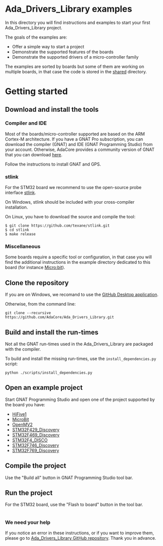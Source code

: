 # Ada_Drivers_Library examples

In this directory you will find instructions and examples to start your first
Ada_Drivers_Library project.

The goals of the examples are:
 - Offer a simple way to start a project
 - Demonstrate the supported features of the boards
 - Demonstrate the supported drivers of a micro-controller family

The examples are sorted by boards but some of them are working on multiple
boards, in that case the code is stored in the [shared](shared/) directory.

# Getting started

## Download and install the tools

### Compiler and IDE

Most of the boards/micro-controller supported are based on the ARM Cortex-M
architecture. If you have a GNAT Pro subscription, you can download the
compiler (GNAT) and IDE (GNAT Programming Studio) from your account. Otherwise,
AdaCore provides a community version of GNAT that you can download
[here](http://libre.adacore.com/download/configurations).

Follow the instructions to install GNAT and GPS.

### stlink

For the STM32 board we recommend to use the open-source probe interface
[stlink](https://github.com/texane/stlink).

On Windows, stlink should be included with your cross-compiler installation.

On Linux, you have to download the source and compile the tool:

```Shell
$ git clone https://github.com/texane/stlink.git
$ cd stlink
$ make release
```

### Miscellaneous

Some boards require a specific tool or configuration, in that case you will
find the additional instructions in the example directory dedicated to this
board (for instance [Micro:bit](MicroBit/)).

## Clone the repository

If you are on Windows, we recomand to use the 
[GitHub Desktop application](https://desktop.github.com/).

Otherwise, from the command line:
```shell
git clone --recursive https://github.com/AdaCore/Ada_Drivers_Library.git
```

## Build and install the run-times

Not all the GNAT run-times used in the Ada_Drivers_Library are packaged with the compiler.

To build and install the missing run-times, use the `install_dependencies.py` script:

```shell
python ./scripts/install_dependencies.py
```

## Open an example project

Start GNAT Programming Studio and open one of the project supported by the
board you have:

 - [HiFive1](HiFive1)
 - [MicroBit](MicroBit)
 - [OpenMV2 ](OpenMV2)
 - [STM32F429_Discovery](STM32F429_Discovery)
 - [STM32F469_Discovery](STM32F469_Discovery)
 - [STM32F4_DISCO](STM32F4_DISCO)
 - [STM32F746_Discovery](STM32F746_Discovery)
 - [STM32F769_Discovery](STM32F769_Discovery)

## Compile the project

Use the "Build all" button in GNAT Programming Studio tool bar.

##  Run the project

For the STM32 board, use the "Flash to board" button in the tool bar.

#
### We need your help

If you notice an error in these instructions, or if you want
to improve them, please go to [Ada_Drivers_Library GitHub
repository](https://github.com/AdaCore/Ada_Drivers_Library). Thank you in
advance.

